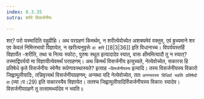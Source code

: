 ```yaml
---
index: 8.3.35
sutra: शर्परे विसर्जनीयः

---
```

   शर्? परो यस्मादिति वहुव्रीहिः। अथ परग्रहणं किमर्थम्, न शरीत्येवोच्येत	 अशक्यमेवं वक्तुम्, एवं ह्रुच्यमाने शर एव केवलं निमित्तभावो विज्ञायेत, न खरीत्यनुवृत्तेः `वा शरि`  [[8|3|36]]  इति विधानाच्च। विपर्ययस्तर्हि विज्ञार्येत -शरीति, तथा च नित्यः स्फोटः, पुरुषः स्थूल इत्यादादेव स्यात्, वासः क्षीममित्यादौ तु न स्यात्? तस्माद्विपर्ययो मा विज्ञायीत्येवमर्थं परग्रहणम्। अथ किमर्थं विसर्जनीय इत्युच्यते, नेत्येवोच्येत, सकारस हि प्रतिषेधे कृते विसर्जनीयः स्वेनैव रूपेणावस्थास्यते? इत्याह -`विमर्जनीयस्य` इत्यादि। तस्य विसर्जनीयस्य विकारो जिह्वामूलीयादिः, तन्निवृत्त्यर्थ विसर्जनीयग्रहणम्; अन्यथा यदि नेत्येवोच्येत, ततः `अनन्तरस्य विधिर्वा भवति प्रतिषेदो वा` (व्या।प।29) इति सकारस्यैव विज्ञायेत। ततश्च जिह्वामूलीयादिर्विसर्जनीयस्य विकारः स्यादेव। विसर्जनीयग्रहणे तु तत्सामर्थ्यादेव न भवति॥